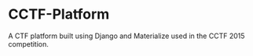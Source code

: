 # CCTF-Platform
A CTF platform built using Django and Materialize used in the CCTF 2015 competition.
